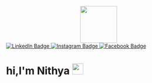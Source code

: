 <div id="header" align="center">
  <img src="https://media.giphy.com/media/wIVCkv3bcsBwFyESSC/giphy.gif" width="100"/>
</div>

<div id="badges">
  <a href="https://www.linkedin.com/in/nithya-perera-98n">
    <img src="https://img.shields.io/badge/LinkedIn-blue?style=for-the-badge&logo=linkedin&logoColor=white" alt="LinkedIn Badge"/>
  </a>
  <a href="instragram.com/nitty.98">
    <img src="https://img.shields.io/badge/instagram-red?style=for-the-badge&logo=instagram&logoColor=white" alt="Instagram Badge"/>
  </a>
  <a href="https://www.facebook.com/nitty.perera">
    <img src="https://img.shields.io/badge/Facebook-blue?style=for-the-badge&logo=facebook&logoColor=white" alt="Facebook Badge"/>
  </a>
</div>


<img src="https://komarev.com/ghpvc/?username=NithyaPerera&style=flat-square&color=blue" alt=""/>

<h1>
  hi,I'm Nithya 
  <img src="https://media.giphy.com/media/hvRJCLFzcasrR4ia7z/giphy.gif" width="30px"/>
</h1>




